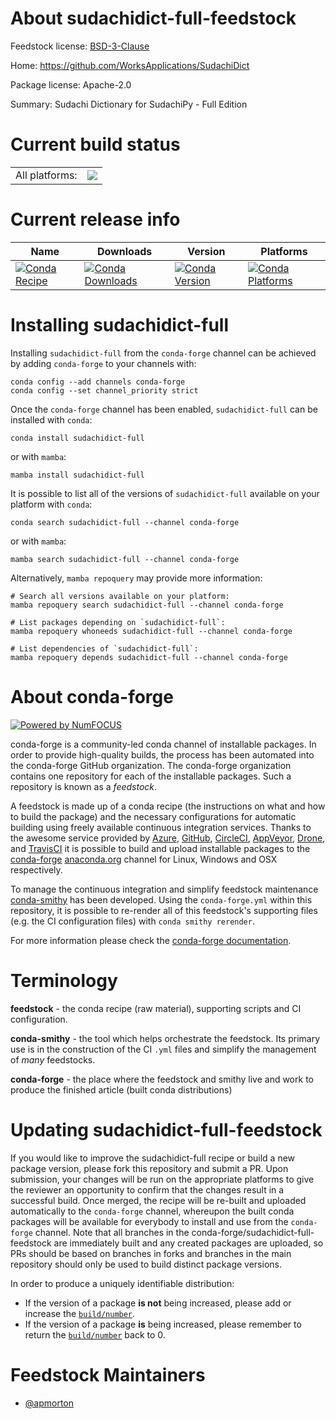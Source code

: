 About sudachidict-full-feedstock
================================

Feedstock license: [BSD-3-Clause](https://github.com/conda-forge/sudachidict-full-feedstock/blob/main/LICENSE.txt)

Home: https://github.com/WorksApplications/SudachiDict

Package license: Apache-2.0

Summary: Sudachi Dictionary for SudachiPy - Full Edition

Current build status
====================


<table><tr><td>All platforms:</td>
    <td>
      <a href="https://dev.azure.com/conda-forge/feedstock-builds/_build/latest?definitionId=23493&branchName=main">
        <img src="https://dev.azure.com/conda-forge/feedstock-builds/_apis/build/status/sudachidict-full-feedstock?branchName=main">
      </a>
    </td>
  </tr>
</table>

Current release info
====================

| Name | Downloads | Version | Platforms |
| --- | --- | --- | --- |
| [![Conda Recipe](https://img.shields.io/badge/recipe-sudachidict--full-green.svg)](https://anaconda.org/conda-forge/sudachidict-full) | [![Conda Downloads](https://img.shields.io/conda/dn/conda-forge/sudachidict-full.svg)](https://anaconda.org/conda-forge/sudachidict-full) | [![Conda Version](https://img.shields.io/conda/vn/conda-forge/sudachidict-full.svg)](https://anaconda.org/conda-forge/sudachidict-full) | [![Conda Platforms](https://img.shields.io/conda/pn/conda-forge/sudachidict-full.svg)](https://anaconda.org/conda-forge/sudachidict-full) |

Installing sudachidict-full
===========================

Installing `sudachidict-full` from the `conda-forge` channel can be achieved by adding `conda-forge` to your channels with:

```
conda config --add channels conda-forge
conda config --set channel_priority strict
```

Once the `conda-forge` channel has been enabled, `sudachidict-full` can be installed with `conda`:

```
conda install sudachidict-full
```

or with `mamba`:

```
mamba install sudachidict-full
```

It is possible to list all of the versions of `sudachidict-full` available on your platform with `conda`:

```
conda search sudachidict-full --channel conda-forge
```

or with `mamba`:

```
mamba search sudachidict-full --channel conda-forge
```

Alternatively, `mamba repoquery` may provide more information:

```
# Search all versions available on your platform:
mamba repoquery search sudachidict-full --channel conda-forge

# List packages depending on `sudachidict-full`:
mamba repoquery whoneeds sudachidict-full --channel conda-forge

# List dependencies of `sudachidict-full`:
mamba repoquery depends sudachidict-full --channel conda-forge
```


About conda-forge
=================

[![Powered by
NumFOCUS](https://img.shields.io/badge/powered%20by-NumFOCUS-orange.svg?style=flat&colorA=E1523D&colorB=007D8A)](https://numfocus.org)

conda-forge is a community-led conda channel of installable packages.
In order to provide high-quality builds, the process has been automated into the
conda-forge GitHub organization. The conda-forge organization contains one repository
for each of the installable packages. Such a repository is known as a *feedstock*.

A feedstock is made up of a conda recipe (the instructions on what and how to build
the package) and the necessary configurations for automatic building using freely
available continuous integration services. Thanks to the awesome service provided by
[Azure](https://azure.microsoft.com/en-us/services/devops/), [GitHub](https://github.com/),
[CircleCI](https://circleci.com/), [AppVeyor](https://www.appveyor.com/),
[Drone](https://cloud.drone.io/welcome), and [TravisCI](https://travis-ci.com/)
it is possible to build and upload installable packages to the
[conda-forge](https://anaconda.org/conda-forge) [anaconda.org](https://anaconda.org/)
channel for Linux, Windows and OSX respectively.

To manage the continuous integration and simplify feedstock maintenance
[conda-smithy](https://github.com/conda-forge/conda-smithy) has been developed.
Using the ``conda-forge.yml`` within this repository, it is possible to re-render all of
this feedstock's supporting files (e.g. the CI configuration files) with ``conda smithy rerender``.

For more information please check the [conda-forge documentation](https://conda-forge.org/docs/).

Terminology
===========

**feedstock** - the conda recipe (raw material), supporting scripts and CI configuration.

**conda-smithy** - the tool which helps orchestrate the feedstock.
                   Its primary use is in the construction of the CI ``.yml`` files
                   and simplify the management of *many* feedstocks.

**conda-forge** - the place where the feedstock and smithy live and work to
                  produce the finished article (built conda distributions)


Updating sudachidict-full-feedstock
===================================

If you would like to improve the sudachidict-full recipe or build a new
package version, please fork this repository and submit a PR. Upon submission,
your changes will be run on the appropriate platforms to give the reviewer an
opportunity to confirm that the changes result in a successful build. Once
merged, the recipe will be re-built and uploaded automatically to the
`conda-forge` channel, whereupon the built conda packages will be available for
everybody to install and use from the `conda-forge` channel.
Note that all branches in the conda-forge/sudachidict-full-feedstock are
immediately built and any created packages are uploaded, so PRs should be based
on branches in forks and branches in the main repository should only be used to
build distinct package versions.

In order to produce a uniquely identifiable distribution:
 * If the version of a package **is not** being increased, please add or increase
   the [``build/number``](https://docs.conda.io/projects/conda-build/en/latest/resources/define-metadata.html#build-number-and-string).
 * If the version of a package **is** being increased, please remember to return
   the [``build/number``](https://docs.conda.io/projects/conda-build/en/latest/resources/define-metadata.html#build-number-and-string)
   back to 0.

Feedstock Maintainers
=====================

* [@apmorton](https://github.com/apmorton/)


